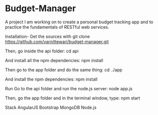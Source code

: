 # Budget-Manager
A project I am working on to create a personal budget tracking app and to practice the fundamentals of RESTful web services.

Installation-
Get the sources with git clone https://github.com/varnittewari/budget-manager.git

Then, go inside the api folder: cd api

And install all the npm dependencies: npm install 

Then go to the app folder and do the same thing: cd ../app

And install the npm dependencies: npm install

Run
Go to the api folder and run the node.js server: node app.js

Then, go the app folder and in the terminal window, type: npm start

Stack
AngularJS
Bootstrap
MongoDB
Node.js
